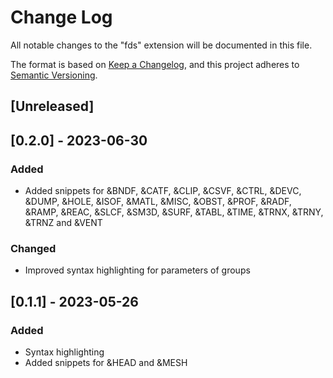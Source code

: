 # Change Log

All notable changes to the "fds" extension will be documented in this file.

The format is based on [Keep a Changelog](https://keepachangelog.com/en/1.0.0/),
and this project adheres to [Semantic Versioning](https://semver.org/spec/v2.0.0.html).

## [Unreleased]

## [0.2.0] - 2023-06-30

### Added
- Added snippets for &BNDF, &CATF, &CLIP, &CSVF, &CTRL, &DEVC, &DUMP, &HOLE, &ISOF, &MATL, &MISC, &OBST, &PROF, &RADF, &RAMP, &REAC, &SLCF, &SM3D, &SURF, &TABL, &TIME, &TRNX, &TRNY, &TRNZ and &VENT

### Changed
- Improved syntax highlighting for parameters of groups

## [0.1.1] - 2023-05-26

### Added
- Syntax highlighting
- Added snippets for &HEAD and &MESH
